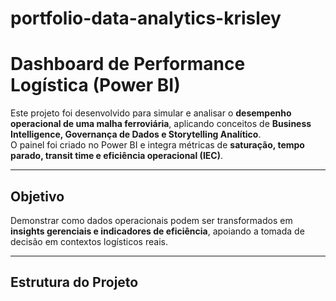 # portfolio-data-analytics-krisley
# Dashboard de Performance Logística (Power BI)

Este projeto foi desenvolvido para simular e analisar o **desempenho operacional de uma malha ferroviária**, aplicando conceitos de **Business Intelligence, Governança de Dados e Storytelling Analítico**.  
O painel foi criado no Power BI e integra métricas de **saturação, tempo parado, transit time e eficiência operacional (IEC)**.

---

## Objetivo
Demonstrar como dados operacionais podem ser transformados em **insights gerenciais e indicadores de eficiência**, apoiando a tomada de decisão em contextos logísticos reais.

---

## Estrutura do Projeto
